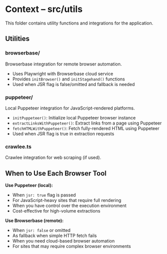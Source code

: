 # Context – src/utils

This folder contains utility functions and integrations for the application.

## Utilities

### browserbase/
Browserbase integration for remote browser automation.
- Uses Playwright with Browserbase cloud service
- Provides `initBrowser()` and `initStagehand()` functions
- Used when JSR flag is false/omitted and fallback is needed

### puppeteer/
Local Puppeteer integration for JavaScript-rendered platforms.
- `initPuppeteer()`: Initialize local Puppeteer browser instance
- `extractLinksWithPuppeteer()`: Extract links from a page using Puppeteer
- `fetchHTMLWithPuppeteer()`: Fetch fully-rendered HTML using Puppeteer
- Used when JSR flag is true in extraction requests

### crawlee.ts
Crawlee integration for web scraping (if used).

## When to Use Each Browser Tool

**Use Puppeteer (local):**
- When `jsr: true` flag is passed
- For JavaScript-heavy sites that require full rendering
- When you have control over the execution environment
- Cost-effective for high-volume extractions

**Use Browserbase (remote):**
- When `jsr: false` or omitted
- As fallback when simple HTTP fetch fails
- When you need cloud-based browser automation
- For sites that may require complex browser environments


